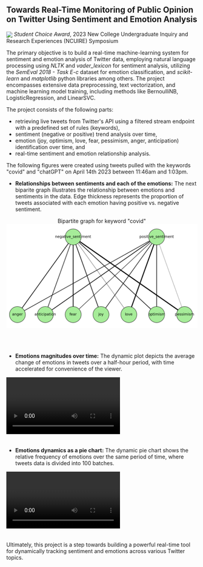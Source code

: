 ## Towards Real-Time Monitoring of Public Opinion on Twitter Using Sentiment and Emotion Analysis <BR>
<img align="center" src="https://static.vecteezy.com/system/resources/thumbnails/018/887/339/small_2x/blue-award-icon-png.png" width="30"/> *Student Choice Award*, 2023 New College Undergraduate Inquiry and Research Experiences  (NCUIRE) Symposium

The primary objective is to build a real-time machine-learning system for sentiment and emotion analysis of Twitter data, employing natural language processing using *NLTK* and *vader_lexicon* for sentiment analysis, utilizing the *SemEval 2018 - Task E-c* dataset for emotion classification, and *scikit-learn* and *matplotlib* python libraries among others. The project encompasses extensive data preprocessing, text vectorization, and machine learning model training, including methods like BernoulliNB, LogisticRegression, and LinearSVC. 

The project consists of the following parts: 
- retrieving live tweets from Twitter's API using a filtered stream endpoint with a predefined set of rules (keywords),
- sentiment (negative or positive) trend analysis over time, 
- emotion (joy, optimism, love, fear, pessimism, anger, anticipation) identification over time, and
- real-time sentiment and emotion relationship analysis.

<!-- The results are visualized as bipartite graphs and dynamic plots, providing insights into evolving public opinion. -->
The following figures were created using tweets pulled with the keywords "covid" and "chatGPT" on April 14th 2023 between 11:46am and 1:03pm. 

- **Relationships between sentiments and each of the emotions:** The next biparite graph illustrates the relationship between emotions and sentiments in the data. Edge thickness represents the proportion of tweets associated with each emotion having positive vs. negative sentiment.

<p align="center"  width="500"> Bipartite graph for keyword "covid"

<img src="images/bipartiteNew.jpg?raw=true"/>
</p><br><br>

- **Emotions magnitudes over time:** The dynamic plot depicts the  average change of emotions in tweets over a half-hour period, with time accelerated for convenience of the viewer.

<video src="https://github.com/cdjidjev/cdjidjev.github.io/assets/40774209/12867180-6878-451b-b62d-1dfe56cd94e9" controls="controls" style="max-width: 500px;">
</video>
<br><br>

- **Emotions dynamics as a pie chart:**  The dynamic pie chart shows the relative frequency of emotions over the same period of time, where tweets data is divided into 100 batches. 

<video src="https://github.com/cdjidjev/cdjidjev.github.io/assets/40774209/7223d7d6-0841-4c0e-a28b-841bdbfd96e1" controls="controls" style="max-width: 500px;">
</video>
<br><br>

Ultimately, this project is a step towards building a powerful real-time tool for dynamically tracking sentiment and emotions across various Twitter topics.






